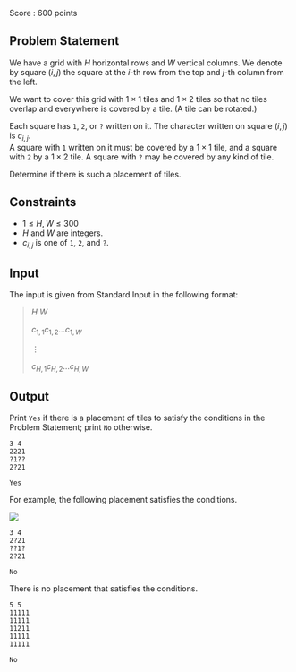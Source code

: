 Score : $600$ points

## Problem Statement

We have a grid with $H$ horizontal rows and $W$ vertical columns.  We denote by square $(i,j)$ the square at the $i$-th row from the top and $j$-th column from the left.

We want to cover this grid with $1 \times 1$ tiles and $1 \times 2$ tiles so that no tiles overlap and everywhere is covered by a tile.  (A tile can be rotated.)

Each square has `1`, `2`, or `?` written on it.  The character written on square $(i, j)$ is $c_{i,j}$.<br>
A square with `1` written on it must be covered by a $1 \times 1$ tile, and a square with `2` by a $1 \times 2$ tile.  A square with `?` may be covered by any kind of tile.

Determine if there is such a placement of tiles.

## Constraints

- $1 \leq H,W \leq 300$
- $H$ and $W$ are integers.
- $c_{i,j}$ is one of `1`, `2`, and `?`.

## Input

The input is given from Standard Input in the following format:

> $H$ $W$
> 
> $c_{1,1}c_{1,2}\ldots c_{1,W}$
> 
> $\vdots$
> 
> $c_{H,1}c_{H,2}\ldots c_{H,W}$

## Output

Print `Yes` if there is a placement of tiles to satisfy the conditions in the Problem Statement; print `No` otherwise.

```input1
3 4
2221
?1??
2?21
```

```output1
Yes
```

For example, the following placement satisfies the conditions.

![](https://img.atcoder.jp/abc285/d984ec33355bac05ecebc41076d9a8df.png)

```input2
3 4
2?21
??1?
2?21
```

```output2
No
```

There is no placement that satisfies the conditions.

```input3
5 5
11111
11111
11211
11111
11111
```

```output3
No
```